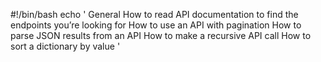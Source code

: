 #!/bin/bash
echo '
General
How to read API documentation to find the endpoints you’re looking for
How to use an API with pagination
How to parse JSON results from an API
How to make a recursive API call
How to sort a dictionary by value
'
